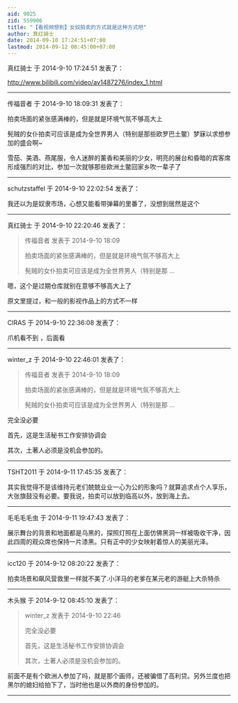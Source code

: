 ```yaml
---
aid: 9025
zid: 559906
title: "【看视频想到】女奴拍卖的方式就是这种方式吧"
author: 真红骑士
date: 2014-09-10 17:24:51+07:00
lastmod: 2014-09-12 08:45:00+07:00
---
```


真红骑士 于 2014-9-10 17:24:51 发表了：

http://www.bilibili.com/video/av1487276/index_1.html

---

传福音者 于 2014-9-10 18:09:31 发表了：

拍卖场面的紧张感满棒的，但是就是环境气氛不够高大上

髡贼的女仆拍卖可应该是成为全世界男人（特别是那些欧罗巴土鳖）梦寐以求想参加的盛会啊~

雪茄、美酒、燕尾服，令人迷醉的薰香和美丽的少女，明亮的展台和昏暗的宾客席形成强烈的对比，参加一次就够那些欧洲土鳖回家乡吹一辈子了

---

schutzstaffel 于 2014-9-10 22:02:54 发表了：

我还以为是奴隶市场，心想又能看带弹幕的里番了，没想到居然是这个

---

真红骑士 于 2014-9-10 22:20:46 发表了：

> 传福音者 发表于 2014-9-10 18:09
>
> 拍卖场面的紧张感满棒的，但是就是环境气氛不够高大上
>
> 髡贼的女仆拍卖可应该是成为全世界男人（特别是那 ...

嗯，这个是过期仓库就别在意够不够高大上了

原文里提过，和一般的影视作品上的方式不一样

---

CIRAS 于 2014-9-10 22:36:08 发表了：

爪机看不到 ，后面看

---

winter_z 于 2014-9-10 22:46:01 发表了：

> 传福音者 发表于 2014-9-10 18:09
>
> 拍卖场面的紧张感满棒的，但是就是环境气氛不够高大上
>
> 髡贼的女仆拍卖可应该是成为全世界男人（特别是那 ...

完全没必要

首先，这是生活秘书工作安排协调会

其次，土著人必须是没机会参加的。

---

TSHT2011 于 2014-9-11 17:45:35 发表了：

其实我觉得不是该维持元老们兢兢业业一心为公的形象吗？就算追求点个人享乐，大张旗鼓没有必要。要我说，拍卖可以放到临高以外，放到海上去。

---

毛毛毛毛虫 于 2014-9-11 19:47:43 发表了：

展示舞台的背景和地面都是乌黑的，探照灯照在上面仿佛黑洞一样被吸收干净，因此四周的观众席也保持一片漆黑。只有正中的少女映射着惊人的美丽光泽。

---

icc120 于 2014-9-12 08:20:22 发表了：

拍卖场景和飙风营救里一样就不美了.小洋马的老爹在某元老的游艇上大杀特杀

---

木头猴 于 2014-9-12 08:45:10 发表了：

> winter_z 发表于 2014-9-10 22:46
>
> 完全没必要
>
> 首先，这是生活秘书工作安排协调会
>
> 其次，土著人必须是没机会参加的。

前面不是有个欧洲人参加了吗，就是那个画师，还被骗借了高利贷。另外兰度也把黑尔的媳妇给拍下了，当时他也是以外商的身份参加的。

---
